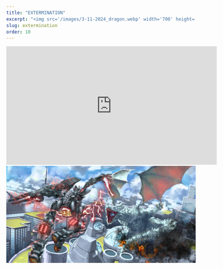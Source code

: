 ```yaml
---
title: "EXTERMINATION"
excerpt: "<img src='/images/3-11-2024_dragon.webp' width='700' height='auto'>"
slug: extermination
order: 10
---
```


<iframe width="560" height="315" src="https://www.youtube.com/embed/-NQ8qAIRhI0?si=u28ibKo2zIu29iHD" title="YouTube video player" frameborder="0" allow="accelerometer; autoplay; clipboard-write; encrypted-media; gyroscope; picture-in-picture; web-share" referrerpolicy="strict-origin-when-cross-origin" allowfullscreen></iframe>

<img src='/images/3-11-2024_dragon.webp'>